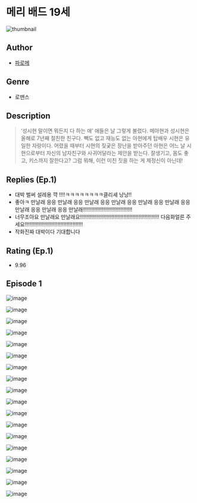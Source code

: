 # 메리 배드 19세
![thumbnail](https://image-comic.pstatic.net/user_contents_data/challenge_comic/2023/05/25/365653/upload_3775252774262224438_480x623.jpeg)

## Author
- [파로메](https://comic.naver.com/artistTitle?id=365653)

## Genre
- 로맨스

## Description
> ‘성시현 말이면 뭐든지 다 하는 애’ 애들은 날 그렇게 불렀다. 메아현과 성시현은 올해로 7년째 절친한 친구다. 빽도 없고 재능도 없는 아현에게 탑배우 시현은 유일한 자랑이다. 어렸을 때부터 시현의 짖궂은 장난을 받아주던 아현은 어느 날 시현으로부터 자신의 남자친구와 사귀어달라는 제안을 받는다. 잘생기고, 몸도 좋고, 키스까지 잘한다고? 그럼 뭐해, 이런 미친 짓을 하는 게 제정신이 아닌데!

## Replies (Ep.1)
- 대박 벌써 설레용 꺅 !!!!ㅋㅋㅋㅋㅋㅋㅋㅋ클리셰 낭낭!!
- 좋아ㅋ 만날래 응응 만날래 응응 만날래 응응 만날래 응응 만날래 응응 만날래 응응 만날래 응응 만날래 응응 만날래!!!!!!!!!!!!!!!!!!!!!!!!!!!!!!!!!
- 너무조아요 만날래요 만날래요!!!!!!!!!!!!!!!!!!!!!!!!!!!!!!!!!!!!!!!!!!!!!!!!!!!!! 다음화얼른 주세요!!!!!!!!!!!!!!!!!!!!!!!!!!!!!!!!!!!!!!!
- 작화진짜 대박이다 기대합니다

## Rating (Ep.1)
- 9.96

## Episode 1
![image](https://image-comic.pstatic.net/user_contents_data/challenge_comic/2023/05/25/365653/upload_4050255827946780213.jpeg)

![image](https://image-comic.pstatic.net/user_contents_data/challenge_comic/2023/05/25/365653/upload_3474861580483900258.jpeg)

![image](https://image-comic.pstatic.net/user_contents_data/challenge_comic/2023/05/25/365653/upload_3763093270137221941.jpeg)

![image](https://image-comic.pstatic.net/user_contents_data/challenge_comic/2023/05/25/365653/upload_7365971653478921521.jpeg)

![image](https://image-comic.pstatic.net/user_contents_data/challenge_comic/2023/05/25/365653/upload_3545571374387966818.jpeg)

![image](https://image-comic.pstatic.net/user_contents_data/challenge_comic/2023/05/25/365653/upload_7004565497079542115.jpeg)

![image](https://image-comic.pstatic.net/user_contents_data/challenge_comic/2023/05/25/365653/upload_3991939925215896633.jpeg)

![image](https://image-comic.pstatic.net/user_contents_data/challenge_comic/2023/05/25/365653/upload_7234530531523965491.jpeg)

![image](https://image-comic.pstatic.net/user_contents_data/challenge_comic/2023/05/25/365653/upload_3761124943198499888.jpeg)

![image](https://image-comic.pstatic.net/user_contents_data/challenge_comic/2023/05/25/365653/upload_3905011633916819250.jpeg)

![image](https://image-comic.pstatic.net/user_contents_data/challenge_comic/2023/05/25/365653/upload_7220786657702012258.jpeg)

![image](https://image-comic.pstatic.net/user_contents_data/challenge_comic/2023/05/25/365653/upload_3979267143139537712.jpeg)

![image](https://image-comic.pstatic.net/user_contents_data/challenge_comic/2023/05/25/365653/upload_7291663385663517488.jpeg)

![image](https://image-comic.pstatic.net/user_contents_data/challenge_comic/2023/05/25/365653/upload_4062862818861660259.jpeg)

![image](https://image-comic.pstatic.net/user_contents_data/challenge_comic/2023/05/25/365653/upload_3472618572498481465.jpeg)

![image](https://image-comic.pstatic.net/user_contents_data/challenge_comic/2023/05/25/365653/upload_7305745011472349236.jpeg)

![image](https://image-comic.pstatic.net/user_contents_data/challenge_comic/2023/05/25/365653/upload_3558800526414000179.jpeg)

![image](https://image-comic.pstatic.net/user_contents_data/challenge_comic/2023/05/25/365653/upload_7003432102552298288.jpeg)
